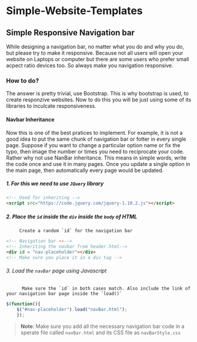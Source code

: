 # Simple-Website-Templates



## Simple Responsive Navigation bar

While designing a navigation bar, no matter what you do and why you do, but please try to make it responsive. Because not all users will open your website on Laptops or computer but there are some users who prefer small acpect ratio devices too. So always make you navigation responsive. 

### How to do?

The answer is pretty trivial, use Bootstrap. This is why bootstrap is used, to create responzive websites. Now to do this you will be just using some of its libraries to inculcate responsiveness.

#### Navbar Inheritance

Now this is one of the best pratices to implement. For example, it is not a good idea to put the same chunk of navigation bar or fotter in every single page. Suppose if you want to change a particular option name or fix the typo, then image the number or times you need to reciprocate your code. Rather why not use NanBar inheritance. This means in simple words, write the code once and use it in many pages. Once you update a single option in the main page, then automatically every page would be updated.

##### 1. For this we need to use `JQuery` library



```html
<!-- Used for inheriting -->
<script src="https://code.jquery.com/jquery-1.10.2.js"></script>
```


##### 2. Place the `id` inside the `div` inside the `body` of HTML

         Create a random `id` for the navigation bar

```html
<!-- Navigation bar ---->
<!-- Inheriting the navbar from header.html-->
<div id = "nav-placeholder"></div>          
<!-- Make sure you place it in a div tag -->
```


###### 3. Load the `navBar` page using Javascript

          Make sure the `id` in both cases match. Also include the link of your navigation bar page inside the `load()`

```Javascript
$(function(){
    $("#nav-placeholder").load("navBar.html");
    });
```


> <b>Note</b>: Make sure you add all the necessary navigation bar code in a sperate file called `navBar.html` and its CSS file as `navBarStyle.css`


